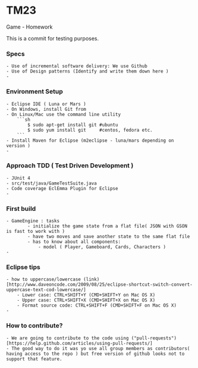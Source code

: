 # TM23


Game - Homework


This is a commit for testing purposes. 


### Specs 

	- Use of incremental software delivery: We use Github
	- Use of Design patterns (Identify and write them down here )  
	- 


### Environment Setup 
	- Eclipse IDE ( Luna or Mars ) 
	- On Windows, install Git from 
	- On Linux/Mac use the command line utility
		```sh
			$ sudo apt-get install git #ubuntu 
			$ sudo yum install git 	   #centos, fedora etc.
		```
	- Install Maven for Eclipse (m2eclipse - luna/mars depending on version ) 
	- 

### Approach TDD ( Test Driven Development ) 
	- JUnit 4 
	- src/test/java/GameTestSuite.java 
	- Code coverage EclEmma Plugin for Eclipse 
	- 

### First build 
	- GameEngine : tasks 
			- initialize the game state from a flat file( JSON with GSON is fast to work with )
			- have two moves and save another state to the same flat file 
			- has to know about all components:
				- model ( Player, Gameboard, Cards, Characters ) 
	- 


### Eclipse tips 
	- how to uppercase/lowercase (link)[http://www.daveoncode.com/2009/08/25/eclipse-shortcut-switch-convert-uppercase-text-cod-lowercase/]
		- Lower case: CTRL+SHIFT+Y (CMD+SHIFT+Y on Mac OS X)
		- Upper case: CTRL+SHIFT+X (CMD+SHIFT+X on Mac OS X)
		- Format source code: CTRL+SHIFT+F (CMD+SHIFT+F on Mac OS X)
	- 


### How to contribute?
	- We are going to contribute to the code using ("pull-requests")[https://help.github.com/articles/using-pull-requests/]
	- The good way to do it was yo use all group members as contributors( having access to the repo ) but free version of github looks not to support that feature. 
	